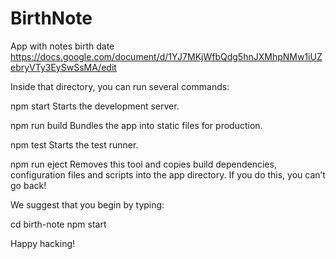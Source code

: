 # BirthNote

App with notes birth date
https://docs.google.com/document/d/1YJ7MKjWfbQdg5hnJXMhpNMw1iUZebryVTy3EySwSsMA/edit

Inside that directory, you can run several commands:

  npm start
    Starts the development server.

  npm run build
    Bundles the app into static files for production.

  npm test
    Starts the test runner.

  npm run eject
    Removes this tool and copies build dependencies, configuration files
    and scripts into the app directory. If you do this, you can’t go back!

We suggest that you begin by typing:

  cd birth-note
  npm start

Happy hacking!